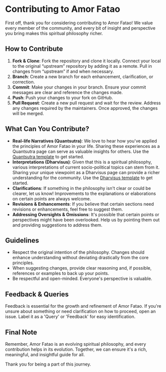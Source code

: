 # Contributing to Amor Fatao

First off, thank you for considering contributing to Amor Fatao! We value every member of the community, and every bit of insight and perspective you bring makes this spiritual philosophy richer.

## How to Contribute

1. **Fork & Clone**: Fork the repository and clone it locally. Connect your local to the original “upstream” repository by adding it as a remote. Pull in changes from “upstream” if and when necessary.
1. **Branch**: Create a new branch for each enhancement, clarification, or correction.
1. **Commit**: Make your changes in your branch. Ensure your commit messages are clear and reference the changes made.
1. **Push**: Push your changes to your fork on GitHub.
1. **Pull Request**: Create a new pull request and wait for the review. Address any changes required by the maintainers. Once approved, the changes will be merged.

## What Can You Contribute?

- **Real-life Narratives (Quantsutra)**: We love to hear how you've applied the principles of Amor Fatao in your life. Sharing these experiences as a Quantsutra page can serve as valuable insights for others.  Use the [Quantsutra template](quantsutra/QUANTSUTRA_TEMPLATE.md) to get started. 
- **Interpretations (Dharvisus)**: Given that this is a spiritual philosophy, various interpretations of current socio-political topics can stem from it. Sharing your unique viewpoint as a Dharvisus page can provide a richer understanding for the community.  Use the [Dharvisus template](dharvisus/DHARVISUS_TEMPLATE.md) to get started. 
- **Clarifications**: If something in the philosophy isn't clear or could be clearer, let us know! Improvements to the explanations or elaborations on certain points are always welcome.
- **Revisions & Enhancements**: If you believe that certain sections need revisions or enhancements, feel free to suggest them.
- **Addressing Oversights & Omissions**: It's possible that certain points or perspectives might have been overlooked. Help us by pointing them out and providing suggestions to address them.

## Guidelines

- Respect the original intention of the philosophy. Changes should enhance understanding without deviating drastically from the core principles.
- When suggesting changes, provide clear reasoning and, if possible, references or examples to back up your points.
- Be respectful and open-minded. Everyone's perspective is valuable.

## Feedback & Queries

Feedback is essential for the growth and refinement of Amor Fatao. If you're unsure about something or need clarification on how to proceed, open an issue. Label it as a 'Query' or 'Feedback' for easy identification.

## Final Note

Remember, Amor Fatao is an evolving spiritual philosophy, and every contribution helps in its evolution. Together, we can ensure it's a rich, meaningful, and insightful guide for all.

Thank you for being a part of this journey.